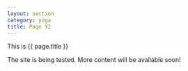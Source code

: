 ```yaml
---
layout: section
category: yoga
title: Page Y2
---
```

This is {{ page.title }}

The site is being tested. More content will be available soon!